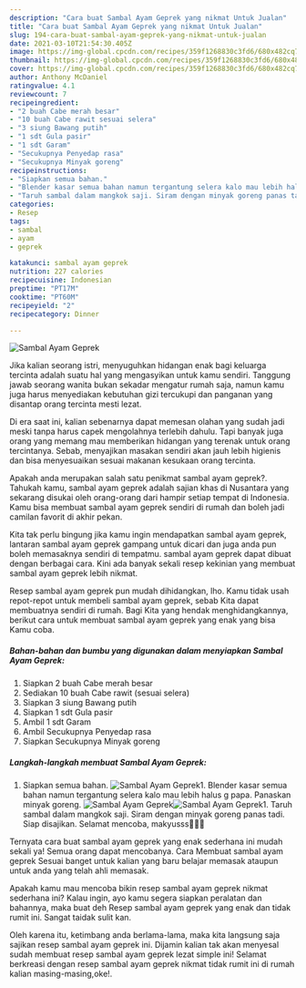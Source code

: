 ```yaml
---
description: "Cara buat Sambal Ayam Geprek yang nikmat Untuk Jualan"
title: "Cara buat Sambal Ayam Geprek yang nikmat Untuk Jualan"
slug: 194-cara-buat-sambal-ayam-geprek-yang-nikmat-untuk-jualan
date: 2021-03-10T21:54:30.405Z
image: https://img-global.cpcdn.com/recipes/359f1268830c3fd6/680x482cq70/sambal-ayam-geprek-foto-resep-utama.jpg
thumbnail: https://img-global.cpcdn.com/recipes/359f1268830c3fd6/680x482cq70/sambal-ayam-geprek-foto-resep-utama.jpg
cover: https://img-global.cpcdn.com/recipes/359f1268830c3fd6/680x482cq70/sambal-ayam-geprek-foto-resep-utama.jpg
author: Anthony McDaniel
ratingvalue: 4.1
reviewcount: 7
recipeingredient:
- "2 buah Cabe merah besar"
- "10 buah Cabe rawit sesuai selera"
- "3 siung Bawang putih"
- "1 sdt Gula pasir"
- "1 sdt Garam"
- "Secukupnya Penyedap rasa"
- "Secukupnya Minyak goreng"
recipeinstructions:
- "Siapkan semua bahan."
- "Blender kasar semua bahan namun tergantung selera kalo mau lebih halus g papa. Panaskan minyak goreng."
- "Taruh sambal dalam mangkok saji. Siram dengan minyak goreng panas tadi. Siap disajikan. Selamat mencoba, makyusss🥰🥰🥰"
categories:
- Resep
tags:
- sambal
- ayam
- geprek

katakunci: sambal ayam geprek 
nutrition: 227 calories
recipecuisine: Indonesian
preptime: "PT17M"
cooktime: "PT60M"
recipeyield: "2"
recipecategory: Dinner

---
```



![Sambal Ayam Geprek](https://img-global.cpcdn.com/recipes/359f1268830c3fd6/680x482cq70/sambal-ayam-geprek-foto-resep-utama.jpg)

Jika kalian seorang istri, menyuguhkan hidangan enak bagi keluarga tercinta adalah suatu hal yang mengasyikan untuk kamu sendiri. Tanggung jawab seorang  wanita bukan sekadar mengatur rumah saja, namun kamu juga harus menyediakan kebutuhan gizi tercukupi dan panganan yang disantap orang tercinta mesti lezat.

Di era  saat ini, kalian sebenarnya dapat memesan olahan yang sudah jadi meski tanpa harus capek mengolahnya terlebih dahulu. Tapi banyak juga orang yang memang mau memberikan hidangan yang terenak untuk orang tercintanya. Sebab, menyajikan masakan sendiri akan jauh lebih higienis dan bisa menyesuaikan sesuai makanan kesukaan orang tercinta. 



Apakah anda merupakan salah satu penikmat sambal ayam geprek?. Tahukah kamu, sambal ayam geprek adalah sajian khas di Nusantara yang sekarang disukai oleh orang-orang dari hampir setiap tempat di Indonesia. Kamu bisa membuat sambal ayam geprek sendiri di rumah dan boleh jadi camilan favorit di akhir pekan.

Kita tak perlu bingung jika kamu ingin mendapatkan sambal ayam geprek, lantaran sambal ayam geprek gampang untuk dicari dan juga anda pun boleh memasaknya sendiri di tempatmu. sambal ayam geprek dapat dibuat dengan berbagai cara. Kini ada banyak sekali resep kekinian yang membuat sambal ayam geprek lebih nikmat.

Resep sambal ayam geprek pun mudah dihidangkan, lho. Kamu tidak usah repot-repot untuk membeli sambal ayam geprek, sebab Kita dapat membuatnya sendiri di rumah. Bagi Kita yang hendak menghidangkannya, berikut cara untuk membuat sambal ayam geprek yang enak yang bisa Kamu coba.

<!--inarticleads1-->

##### Bahan-bahan dan bumbu yang digunakan dalam menyiapkan Sambal Ayam Geprek:

1. Siapkan 2 buah Cabe merah besar
1. Sediakan 10 buah Cabe rawit (sesuai selera)
1. Siapkan 3 siung Bawang putih
1. Siapkan 1 sdt Gula pasir
1. Ambil 1 sdt Garam
1. Ambil Secukupnya Penyedap rasa
1. Siapkan Secukupnya Minyak goreng




<!--inarticleads2-->

##### Langkah-langkah membuat Sambal Ayam Geprek:

1. Siapkan semua bahan.
<img src="https://img-global.cpcdn.com/steps/f0fd2d2ebdb57053/160x128cq70/sambal-ayam-geprek-langkah-memasak-1-foto.jpg" alt="Sambal Ayam Geprek">1. Blender kasar semua bahan namun tergantung selera kalo mau lebih halus g papa. Panaskan minyak goreng.
<img src="https://img-global.cpcdn.com/steps/71ba55fcd05b7c79/160x128cq70/sambal-ayam-geprek-langkah-memasak-2-foto.jpg" alt="Sambal Ayam Geprek"><img src="https://img-global.cpcdn.com/steps/a46a7fc9189d25f6/160x128cq70/sambal-ayam-geprek-langkah-memasak-2-foto.jpg" alt="Sambal Ayam Geprek">1. Taruh sambal dalam mangkok saji. Siram dengan minyak goreng panas tadi. Siap disajikan. Selamat mencoba, makyusss🥰🥰🥰




Ternyata cara buat sambal ayam geprek yang enak sederhana ini mudah sekali ya! Semua orang dapat mencobanya. Cara Membuat sambal ayam geprek Sesuai banget untuk kalian yang baru belajar memasak ataupun untuk anda yang telah ahli memasak.

Apakah kamu mau mencoba bikin resep sambal ayam geprek nikmat sederhana ini? Kalau ingin, ayo kamu segera siapkan peralatan dan bahannya, maka buat deh Resep sambal ayam geprek yang enak dan tidak rumit ini. Sangat taidak sulit kan. 

Oleh karena itu, ketimbang anda berlama-lama, maka kita langsung saja sajikan resep sambal ayam geprek ini. Dijamin kalian tak akan menyesal sudah membuat resep sambal ayam geprek lezat simple ini! Selamat berkreasi dengan resep sambal ayam geprek nikmat tidak rumit ini di rumah kalian masing-masing,oke!.

